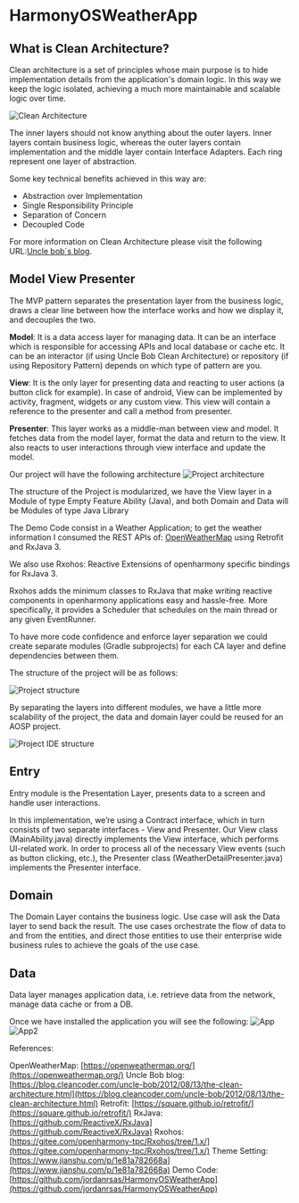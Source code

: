 # HarmonyOSWeatherApp

## What is Clean Architecture?
Clean architecture is a set of principles whose main purpose is to hide implementation details from the application's domain logic.
In this way we keep the logic isolated, achieving a much more maintainable and scalable logic over time.

![Clean Architecture](assets/cleanarchitecture.jpg?raw=true "Clean Architecture")

The inner layers should not know anything about the outer layers. Inner layers contain business logic, whereas the outer layers contain implementation and the middle layer contain Interface Adapters. Each ring represent one layer of abstraction.

Some key technical benefits achieved in this way are:

* Abstraction over Implementation
* Single Responsibility Principle
* Separation of Concern
* Decoupled Code

For more information on Clean Architecture please visit the following URL:[Uncle bob´s blog](https://blog.cleancoder.com/uncle-bob/2012/08/13/the-clean-architecture.html).

## Model View Presenter

The MVP pattern separates the presentation layer from the business logic, draws a clear line between how the interface works and how we display it, and decouples the two.

**Model**: It is a data access layer for managing data. It can be an interface which is responsible for accessing APIs and local database or cache etc. It can be an interactor (if using Uncle Bob Clean Architecture) or repository (if using Repository Pattern) depends on which type of pattern are you.

**View**: It is the only layer for presenting data and reacting to user actions (a button click for example). In case of android, View can be implemented by activity, fragment, widgets or any custom view. This view will contain a reference to the presenter and call a method from presenter.

**Presenter**: This layer works as a middle-man between view and model. It fetches data from the model layer, format the data and return to the view. It also reacts to user interactions through view interface and update the model.

Our project will have the following architecture
![Project architecture](assets/project_architecture.png?raw=true "Project architecture")

The structure of the Project is modularized, we have the View layer in a Module of type Empty Feature Ability (Java), and both Domain and Data will be Modules of type Java Library

The Demo Code consist in a Weather Application; to get the weather information I consumed the REST APIs of: [OpenWeatherMap](https://openweathermap.org/) using Retrofit and RxJava 3.

We also use Rxohos: Reactive Extensions of openharmony specific bindings for RxJava 3.

Rxohos adds the minimum classes to RxJava that make writing reactive components in openharmony applications easy and hassle-free. More specifically, it provides a Scheduler that schedules on the main thread or any given EventRunner.

To have more code confidence and enforce layer separation we could create separate modules (Gradle subprojects) for each CA layer and define dependencies between them.

The structure of the project will be as follows:

![Project structure](assets/project_structure.png?raw=true "Project structure")

By separating the layers into different modules, we have a little more scalability of the project, the data and domain layer could be reused for an AOSP project. 

![Project IDE structure](assets/estructura.png?raw=true "Project IDE structure")

## Entry
Entry module is the Presentation Layer, presents data to a screen and handle user interactions.

In this implementation, we’re using a Contract interface, which in turn consists of two separate interfaces - View and Presenter. Our View class (MainAbility.java) directly implements the View interface, which performs UI-related work. In order to process all of the necessary View events (such as button clicking, etc.), the Presenter class (WeatherDetailPresenter.java) implements the Presenter interface.

## Domain
The Domain Layer contains the business logic. Use case will ask the Data layer to send back the result. The use cases orchestrate the flow of data to and from the entities, and direct those entities to use their enterprise wide business rules to achieve the goals of the use case.

## Data 
Data layer manages application data, i.e. retrieve data from the network, manage data cache or from a DB.

Once we have installed the application you will see the following:
![App](assets/Capture.PNG?raw=true "Weather App")
![App2](assets/Capture2.PNG?raw=true "Weather App 2")

References:

OpenWeatherMap:  [https://openweathermap.org/](https://openweathermap.org/)
Uncle Bob blog:  [https://blog.cleancoder.com/uncle-bob/2012/08/13/the-clean-architecture.html](https://blog.cleancoder.com/uncle-bob/2012/08/13/the-clean-architecture.html)
Retrofit:  [https://square.github.io/retrofit/](https://square.github.io/retrofit/)
RxJava:  [https://github.com/ReactiveX/RxJava](https://github.com/ReactiveX/RxJava)
Rxohos:  [https://gitee.com/openharmony-tpc/Rxohos/tree/1.x/](https://gitee.com/openharmony-tpc/Rxohos/tree/1.x/)
Theme Setting: [https://www.jianshu.com/p/1e81a782668a](https://www.jianshu.com/p/1e81a782668a)
Demo Code: [https://github.com/jordanrsas/HarmonyOSWeatherApp](https://github.com/jordanrsas/HarmonyOSWeatherApp)
